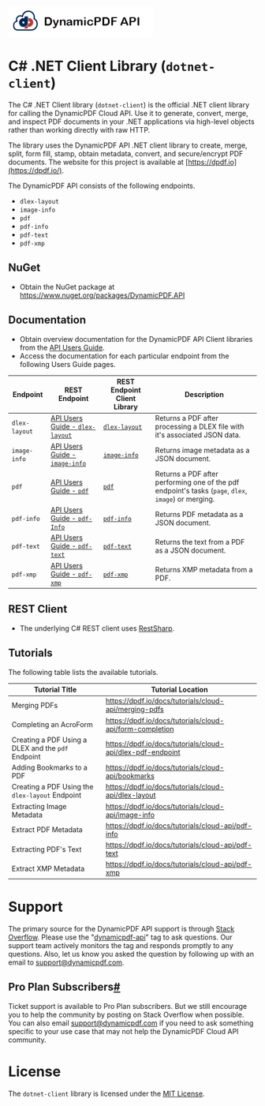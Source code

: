 ![](./logo-banner2.png)

# C# .NET Client Library (`dotnet-client`)

The C# .NET Client library (`dotnet-client`) is the official .NET client library for calling the DynamicPDF Cloud API. Use it to generate, convert, merge, and inspect PDF documents in your .NET applications via high-level objects rather than working directly with raw HTTP.

The library uses the DynamicPDF API .NET client library to create, merge, split, form fill, stamp, obtain metadata, convert, and secure/encrypt PDF documents. The website for this project is available at [https://dpdf.io](https://dpdf.io/).

The DynamicPDF API consists of the following endpoints.

* `dlex-layout`
* `image-info`
* `pdf`
* `pdf-info`
* `pdf-text`
* `pdf-xmp`

## NuGet

* Obtain the NuGet package at https://www.nuget.org/packages/DynamicPDF.API

## Documentation

* Obtain overview documentation for the DynamicPDF API Client libraries from the [API Users Guide](https://dpdf.io/docs/usersguide/cloud-api/client-libraries/cloud-api-client-libraries).
* Access the documentation for each particular endpoint from the following Users Guide pages. 

| Endpoint      | REST Endpoint                                                | REST Endpoint Client Library                                 | Description                                                  |
| ------------- | ------------------------------------------------------------ | ------------------------------------------------------------ | ------------------------------------------------------------ |
| `dlex-layout` | [API Users Guide - `dlex-layout`](https://dpdf.io/docs/usersguide/cloud-api/cloud-api-dlex-layout) | [`dlex-layout`](https://dpdf.io/docs/usersguide/cloud-api/client-libraries/client-api-dlex-layout) | Returns a PDF after processing a DLEX file with it's associated JSON data. |
| `image-info`  | [API Users Guide - `image-info`](https://dpdf.io/docs/usersguide/cloud-api/cloud-api-image-info) | [`image-info`](https://dpdf.io/docs/usersguide/cloud-api/client-libraries/client-api-image-info) | Returns image metadata as a JSON document.                   |
| `pdf`         | [API Users Guide - `pdf`](https://dpdf.io/docs/usersguide/cloud-api/cloud-api-pdf) | [`pdf`](https://dpdf.io/docs/usersguide/cloud-api/client-libraries/client-api-pdf) | Returns a PDF after performing one of the pdf endpoint's tasks (`page`, `dlex`, `image`) or merging. |
| `pdf-info`    | [API Users Guide - `pdf-Info`](https://dpdf.io/docs/usersguide/cloud-api/cloud-api-pdf-info) | [`pdf-info`](https://dpdf.io/docs/usersguide/cloud-api/client-libraries/client-api-pdf-info) | Returns PDF metadata as a JSON document.                     |
| `pdf-text`    | [API Users Guide - `pdf-text`](https://dpdf.io/docs/usersguide/cloud-api/cloud-api-pdf-text) | [`pdf-text`](https://dpdf.io/docs/usersguide/cloud-api/client-libraries/client-api-pdf-text) | Returns the text from a PDF as a JSON document.              |
| `pdf-xmp`     | [API Users Guide - `pdf-xmp`](https://dpdf.io/docs/usersguide/cloud-api/cloud-api-pdf-xmp) | [`pdf-xmp`](https://dpdf.io/docs/usersguide/cloud-api/client-libraries/client-api-pdf-xmp) | Returns XMP metadata from a PDF.                             |

## REST Client

* The underlying C# REST client uses [RestSharp](https://restsharp.dev/).

## **Tutorials**

The following table lists the available tutorials.

| Tutorial Title                                     | Tutorial Location                                            |
| -------------------------------------------------- | ------------------------------------------------------------ |
| Merging PDFs                                       | https://dpdf.io/docs/tutorials/cloud-api/merging-pdfs |
| Completing an AcroForm                             | https://dpdf.io/docs/tutorials/cloud-api/form-completion |
| Creating a PDF Using a DLEX and the `pdf` Endpoint | https://dpdf.io/docs/tutorials/cloud-api/dlex-pdf-endpoint |
| Adding Bookmarks to a PDF                          | https://dpdf.io/docs/tutorials/cloud-api/bookmarks |
| Creating a PDF Using the `dlex-layout` Endpoint    | https://dpdf.io/docs/tutorials/cloud-api/dlex-layout |
| Extracting Image Metadata                          | https://dpdf.io/docs/tutorials/cloud-api/image-info |
| Extract PDF Metadata                               | https://dpdf.io/docs/tutorials/cloud-api/pdf-info |
| Extracting PDF's Text                              | https://dpdf.io/docs/tutorials/cloud-api/pdf-text |
| Extract XMP Metadata                               | https://dpdf.io/docs/tutorials/cloud-api/pdf-xmp |

# Support

The primary source for the DynamicPDF API support is through [Stack Overflow](https://stackoverflow.com/questions/tagged/dynamicpdf-api). Please use the "[dynamicpdf-api](https://stackoverflow.com/questions/tagged/dynamicpdf-api)" tag to ask questions. Our support team actively monitors the tag and responds promptly to any questions.  Also, let us know you asked the question by following up with an email to [support@dynamicpdf.com](mailto:support@dynamicpdf.com). 

## Pro Plan Subscribers[#](https://dpdf.io/support#pro-plan-subscribers)

Ticket support is available to Pro Plan subscribers. But we still encourage you to help the community by posting on Stack Overflow when possible. You can also email [support@dynamicpdf.com](mailto:support@dynamicpdf.com) if you need to ask something specific to your use case that may not help the DynamicPDF Cloud API community.

# License

The `dotnet-client` library is licensed under the [MIT License](./LICENSE).

